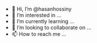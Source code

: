 - 👋 Hi, I’m @hasanhossiny
- 👀 I’m interested in ...
- 🌱 I’m currently learning ...
- 💞️ I’m looking to collaborate on ...
- 📫 How to reach me ...

<!---
hasanhossiny/hasanhossiny is a ✨ special ✨ repository because its `README.md` (this file) appears on your GitHub profile.
You can click the Preview link to take a look at your changes.
--->
